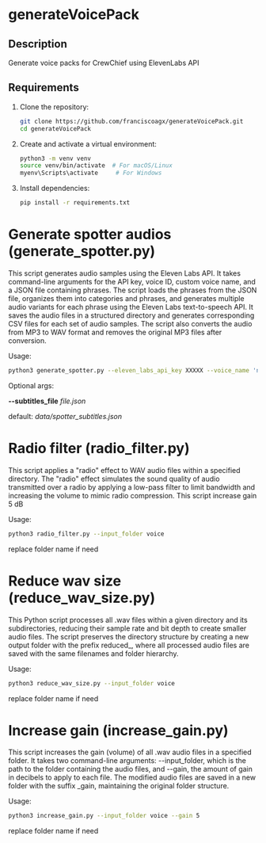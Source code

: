 # generateVoicePack

## Description

Generate voice packs for CrewChief using ElevenLabs API

## Requirements

1. Clone the repository:
    ```bash
    git clone https://github.com/franciscoagx/generateVoicePack.git
    cd generateVoicePack
    ```

2. Create and activate a virtual environment:
    ```bash
    python3 -m venv venv
    source venv/bin/activate  # For macOS/Linux
    myenv\Scripts\activate     # For Windows
    ```

3. Install dependencies:
    ```bash
    pip install -r requirements.txt
    ```


# Generate spotter audios (generate_spotter.py)
This script generates audio samples using the Eleven Labs API. It takes command-line arguments for the API key, voice ID, custom voice name, and a JSON file containing phrases. The script loads the phrases from the JSON file, organizes them into categories and phrases, and generates multiple audio variants for each phrase using the Eleven Labs text-to-speech API. It saves the audio files in a structured directory and generates corresponding CSV files for each set of audio samples. The script also converts the audio from MP3 to WAV format and removes the original MP3 files after conversion.

Usage:
  ```bash
  python3 generate_spotter.py --eleven_labs_api_key XXXXX --voice_name 'name' --voice_id XXXXX

  ```
Optional args:

**--subtitles_file** *file.json*

default: *data/spotter_subtitles.json*

# Radio filter (radio_filter.py)
This script applies a "radio" effect to WAV audio files within a specified directory. The "radio" effect simulates the sound quality of audio transmitted over a radio by applying a low-pass filter to limit bandwidth and increasing the volume to mimic radio compression. This script increase gain 5 dB

Usage:
  ```bash
  python3 radio_filter.py --input_folder voice
  ```

replace folder name if need

# Reduce wav size (reduce_wav_size.py)
This Python script processes all .wav files within a given directory and its subdirectories, reducing their sample rate and bit depth to create smaller audio files. The script preserves the directory structure by creating a new output folder with the prefix reduced_, where all processed audio files are saved with the same filenames and folder hierarchy.

Usage:
  ```bash
  python3 reduce_wav_size.py --input_folder voice
  ```

replace folder name if need

# Increase gain (increase_gain.py)
This script increases the gain (volume) of all .wav audio files in a specified folder. It takes two command-line arguments: --input_folder, which is the path to the folder containing the audio files, and --gain, the amount of gain in decibels to apply to each file. The modified audio files are saved in a new folder with the suffix _gain, maintaining the original folder structure.

Usage:
  ```bash
  python3 increase_gain.py --input_folder voice --gain 5
  ```

replace folder name if need